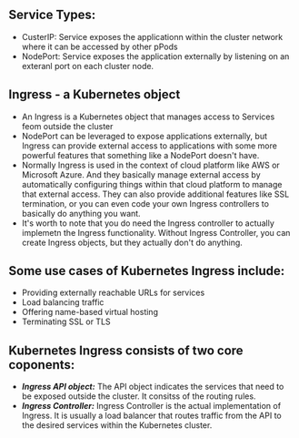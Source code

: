 ## Service Types:
- CusterIP: Service exposes the applicationn within the cluster network where it can be accessed by other pPods
- NodePort: Service exposes the application externally by listening on an exteranl port on each cluster node. 
## Ingress - a Kubernetes object
- An Ingress is a Kubernetes object that manages access to Services feom outside the cluster
- NodePort can be leveraged to expose applications externally, but Ingress can provide external access to applications with some more powerful features that something like a NodePort doesn't have. 
- Normally Ingress is used in the context of cloud platform like AWS or Microsoft Azure. And they basically manage external access by automatically configuring things within that cloud platform to manage that external access. They can also provide additional features like SSL termination, or you can even code your own Ingress controllers to basically do anything you want. 
- It's worth to note that you do need the Ingress controller to actually implemetn the Ingress functionality. Without Ingress Controller, you can create Ingress objects, but they actually don't do anything.  

## Some use cases of Kubernetes Ingress include:
- Providing externally reachable URLs for services
- Load balancing traffic
- Offering name-based virtual hosting
- Terminating SSL or TLS

## Kubernetes Ingress consists of two core coponents:
- ***Ingress API object:*** The API object indicates the services that need to be exposed outside the cluster. It consitss of the routing rules.
- ***Ingress Controller:*** Ingress Controller is the actual implementation of Ingress. It is usually a load balancer that routes traffic from the API to the desired services within the Kubernetes cluster.
